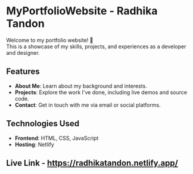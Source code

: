 # MyPortfolioWebsite - Radhika Tandon

Welcome to my portfolio website! 🚀  
This is a showcase of my skills, projects, and experiences as a developer and designer.

## Features
- **About Me**: Learn about my background and interests.
- **Projects**: Explore the work I've done, including live demos and source code.
- **Contact**: Get in touch with me via email or social platforms.

## Technologies Used
- **Frontend**: HTML, CSS, JavaScript
- **Hosting**: Netlify

## Live Link - https://radhikatandon.netlify.app/
